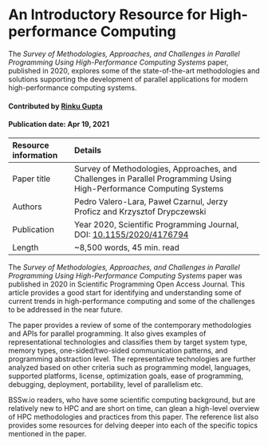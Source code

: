 
# An Introductory Resource for High-performance Computing

<!--- deck text start --->

The *Survey of Methodologies, Approaches, and Challenges in Parallel Programming Using High-Performance Computing Systems* paper, published in 2020, explores some of the state-of-the-art methodologies and solutions supporting the development of parallel applications for modern high-performance computing systems.

<!--- deck text end --->

#### Contributed by [Rinku Gupta](https://github.com/rinkug)
#### Publication date: Apr 19, 2021


Resource information | Details
:--- | :--- 
Paper title | Survey of Methodologies, Approaches, and Challenges in Parallel Programming Using High-Performance Computing Systems
Authors | Pedro Valero-Lara, Paweł Czarnul, Jerzy Proficz and Krzysztof Drypczewski
Publication | Year 2020, Scientific Programming Journal, DOI: [10.1155/2020/4176794](https://doi.org/10.1155/2020/4176794)
Length | ~8,500 words, 45 min. read

<!--- deck body start --->

The *Survey of Methodologies, Approaches, and Challenges in Parallel Programming Using High-Performance Computing Systems* paper was published in 2020 in Scientific Programming Open Access Journal. This article provides a good start for identifying and understanding some of current trends in high-performance computing and some of the challenges to be addressed in the near future. 

The paper provides a review of some of the contemporary methodologies and APIs for parallel programming. It also gives examples of representational technologies and classifies them by target system type, memory types, one-sided/two-sided communication patterns, and programming abstraction level. The representative technologies are further analyzed based on other criteria such as programming model, languages, supported platforms, license, optimization goals, ease of programming, debugging, deployment, portability, level of parallelism etc.

BSSw.io readers, who have some scientific computing background, but are relatively new to HPC and are short on time, can glean a high-level overview of HPC methodologies and practices from this paper. The reference list also provides some resources for delving deeper into each of the specific topics mentioned in the paper.

<!--- deck body end --->

<!---
Publish: preview
Pinned: no
Topics: High-performance computing (HPC), Programming languages
RSS update: 2021-04-19
--->
